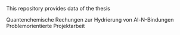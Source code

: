 This repository provides data of the thesis

Quantenchemische Rechungen zur Hydrierung von Al-N-Bindungen
Problemorientierte Projektarbeit 
